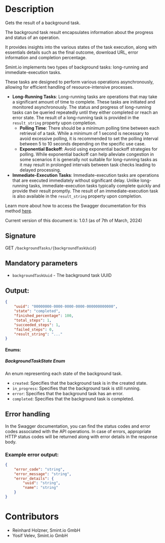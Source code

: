 Description
===========

Gets the result of a background task.

The background task result encapsulates information about the progress and status of an operation. 

It provides insights into the various states of the task execution, along with essentials details such as the final outcome, download URL, error information and completion percentage.

Smint.io implements two types of background tasks: long-running and immediate-execution tasks.

These tasks are designed to perform various operations asynchronously, allowing for efficient handling of resource-intensive processes.

- **Long-Running Tasks**: Long-running tasks are operations that may take a significant amount of time to complete. These tasks are initiated and monitored asynchronously. The status and progress of long-running tasks can be queried repeatedly until they either completed or reach an error state. The result of a long-running task is provided in the `result_string` property upon completion.
    - **Polling Time**: There should be a minimum polling time between each retrieval of a task. While a minimum of 1 second is necessary to avoid excessive polling, it is recommended to set the polling interval between 5 to 10 seconds depending on the specific use case.
    - **Exponential Backoff**: Avoid using exponential backoff strategies for polling. While exponential backoff can help alleviate congestion in some scenarios it is generally not suitable for long-running tasks as it may result in prolonged intervals between task checks leading to delayed processing.
- **Immediate-Execution Tasks**: Immediate-execution tasks are operations that are executed immediately without significant delay. Unlike long-running tasks, immediate-execution tasks typically complete quickly and provide their result promptly. The result of an immediate-execution task is also available in the `result_string` property upon completion.

Learn more about how to access the Swagger documentation for this method [here](../../README.md#swagger-page).

Current version of this document is: 1.0.1 (as of 7th of March, 2024)

## Signature

GET `/backgroundTasks/{backgroundTaskUuid}`

## Mandatory parameters

- `backgroundTaskUuid` - The background task UUID

## Output:

```JSON
{
    "uuid": "00000000-0000-0000-0000-000000000000",
    "state": "completed",
    "finished_percentage": 100,
    "total_steps": 1,
    "succeeded_steps": 1,
    "failed_steps": 0,
    "result_string": "..."
}
```

#### Enums:

##### BackgroundTaskState Enum

An enum representing each state of the background task.

- `created`: Specifies that the background task is in the created state.
- `in_progress`: Specifies that the background task is still running.
- `error`: Specifies that the background task has an error.
- `completed`: Specifies that the background task is completed.

## Error handling

In the Swagger documentation, you can find the status codes and error codes associated with the API operations. In case of errors, appropriate HTTP status codes will be returned along with error details in the response body.

### Example error output:

```json
{
    "error_code": "string",
    "error_message": "string",
    "error_details": {
        "uuid": "string",
        "name": "string"
    }
}
```

Contributors
============

- Reinhard Holzner, Smint.io GmbH
- Yosif Velev, Smint.io GmbH
